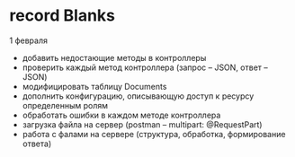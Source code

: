 # record Blanks
1 февраля

- добавить недостающие методы в контроллеры
- проверить каждый метод контроллера (запрос – JSON, ответ – JSON)
- модифицировать таблицу Documents 
- дополнить конфигурацию, описывающую доступ к ресурсу определенным ролям
- обработать ошибки в каждом методе контроллера
- загрузка файла на сервер (postman – multipart: @RequestPart)
- работа с фалами на сервере (структура, обработка, формирование ответа)

